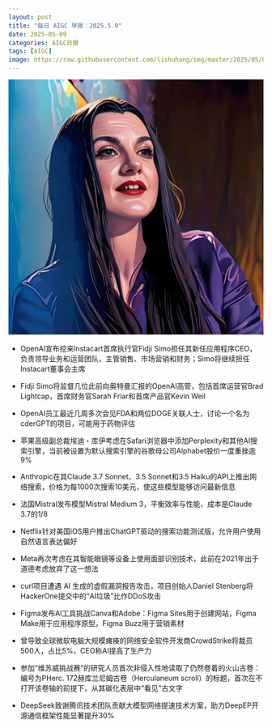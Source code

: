 ```yaml
---
layout: post
title: "每日 AIGC 早报：2025.5.9"
date: 2025-05-09
categories: AIGC日报
tags: [AIGC]
image: https://raw.githubusercontent.com/lishuhang/img/master/2025/05/0509-d.jpg
---
```


![封面图](https://raw.githubusercontent.com/lishuhang/img/master/2025/05/0509-d.jpg)

  - OpenAI宣布挖来Instacart首席执行官Fidji Simo担任其新任应用程序CEO，负责领导业务和运营团队，主管销售、市场营销和财务；Simo将继续担任Instacart董事会主席

  - Fidji Simo将监督几位此前向奥特曼汇报的OpenAI高管，包括首席运营官Brad Lightcap，首席财务官Sarah Friar和首席产品官Kevin Weil

  - OpenAI员工最近几周多次会见FDA和两位DOGE关联人士，讨论一个名为cderGPT的项目，可能用于药物评估

  - 苹果高级副总裁埃迪・库伊考虑在Safari浏览器中添加Perplexity和其他AI搜索引擎，当前被设置为默认搜索引擎的谷歌母公司Alphabet股价一度重挫逾9%

  - Anthropic在其Claude 3.7 Sonnet、3.5 Sonnet和3.5 Haiku的API上推出网络搜索，价格为每1000次搜索10美元，使这些模型能够访问最新信息

  - 法国Mistral发布模型Mistral Medium 3，平衡效率与性能，成本是Claude 3.7的1/8

  - Netflix针对美国iOS用户推出ChatGPT驱动的搜索功能测试版，允许用户使用自然语言表达偏好

  - Meta再次考虑在其智能眼镜等设备上使用面部识别技术，此前在2021年出于道德考虑放弃了这一想法

  - curl项目遭遇 AI 生成的虚假漏洞报告攻击，项目创始人Daniel Stenberg将HackerOne提交中的“AI垃圾”比作DDoS攻击

  - Figma发布AI工具挑战Canva和Adobe：Figma Sites用于创建网站，Figma Make用于应用程序原型，Figma Buzz用于营销素材

  - 曾导致全球微软电脑大规模瘫痪的网络安全软件开发商CrowdStrike将裁员500人，占比5%，CEO称AI提高了生产力

  - 参加“维苏威挑战赛”的研究人员首次非侵入性地读取了仍然卷着的火山古卷：编号为PHerc. 172赫库兰尼姆古卷（Herculaneum scroll）的标题，首次在不打开该卷轴的前提下，从其碳化表层中“看见”古文字

  - DeepSeek致谢腾讯技术团队贡献大模型网络提速技术方案，助力DeepEP开源通信框架性能显著提升30%